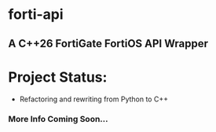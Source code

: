 # forti-api
## A C++26 FortiGate FortiOS API Wrapper

# Project Status:
* Refactoring and rewriting from Python to C++

### More Info Coming Soon...
